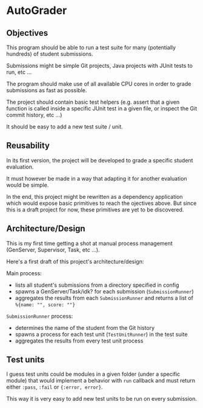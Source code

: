# AutoGrader

## Objectives

This program should be able to run a test suite for many (potentially hundreds)
of student submissions.

Submissions might be simple Git projects, Java projects with JUnit tests to
run, etc ...

The program should make use of all available CPU cores in order to grade
submissions as fast as possible.

The project should contain basic test helpers (e.g. assert that a given
function is called inside a specific JUnit test in a given file, or inspect
the Git commit history, etc ...)

It should be easy to add a new test suite / unit.

## Reusability

In its first version, the project will be developed to grade a specific
student evaluation.

It must however be made in a way that adapting it for another evaluation
would be simple.

In the end, this project might be rewritten as a dependency application which
would expose basic primitives to reach the ojectives above. But since this is
a draft project for now, these primitives are yet to be discovered.

## Architecture/Design

This is my first time getting a shot at manual process management (GenServer,
Supervisor, Task, etc ...).

Here's a first draft of this project's architecture/design:

Main process:
- lists all student's submissions from a directory specified
in config
- spawns a GenServer/Task/idk? for each submission (`SubmissionRunner`)
- aggregates the results from each `SubmissionRunner` and returns a list of
`%{name: "", score: ""}`

`SubmissionRunner` process:
  - determines the name of the student from the Git
history
  - spawns a process for each test unit (`TestUnitRunner`) in
the test suite
  - aggregates the results from every test unit process

## Test units

I guess test units could be modules in a given folder (under a specific module)
that would implement a behavior with `run` callback and must return either
`:pass`, `:fail` or `{:error, error}`.

This way it is very easy to add new test units to be run on every submission.
